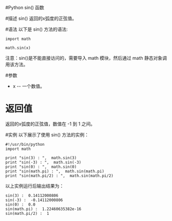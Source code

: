 #Python sin() 函数


#描述
sin() 返回的x弧度的正弦值。

#语法
以下是 sin() 方法的语法:

```
import math

math.sin(x)
```
注意：sin()是不能直接访问的，需要导入 math 模块，然后通过 math 静态对象调用该方法。

#参数
- x -- 一个数值。

# 返回值
返回的x弧度的正弦值，数值在 -1 到 1 之间。

#实例
以下展示了使用 sin() 方法的实例：

```
#!/usr/bin/python
import math

print "sin(3) : ",  math.sin(3)
print "sin(-3) : ",  math.sin(-3)
print "sin(0) : ",  math.sin(0)
print "sin(math.pi) : ",  math.sin(math.pi)
print "sin(math.pi/2) : ",  math.sin(math.pi/2)
```

以上实例运行后输出结果为：

```
sin(3) :  0.14112000806
sin(-3) :  -0.14112000806
sin(0) :  0.0
sin(math.pi) :  1.22460635382e-16
sin(math.pi/2) :  1
```